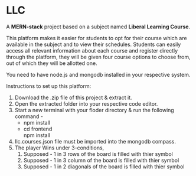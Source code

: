# LLC
A <b>MERN-stack</b> project based on a subject named <b>Liberal Learning Course</b>.
<p>This platform makes it easier for students to opt for their course which are available in the subject and to view their schedules. Students can easily access all relevant information about each course and register directly through the platform, they will be given four course options to choose from, out of which they will be allotted one.</p>

<p>You need to have node.js and mongodb installed in your respective system.</p>
<div>Instructions to set up this platform: </div>
<ol>
  <li>Download the .zip file of this project & extract it.</li>
  <li>Open the extracted folder into your respective code editor.</li>
  <li>Start a new terminal with your floder directory & run the following command -
    <ul>
      <li>npm install</li>
      <li>cd frontend <br> npm install</li>
    </ul>
  </li>
  <li>llc.courses.json file must be imported into the mongodb compass.</li>
  <li>The player Wins under 3-conditions,
    <ol>
      <li>Supposed - 1 in 3 rows of the board is filled with thier symbol</li>
      <li>Supposed -  1 in 3 column of the board is filled with thier symbol</li>
      <li>Supposed -  1 in 2 diagonals of the board is filled with thier symbol</li>
    </ol>
  </li>
</ol>
